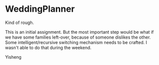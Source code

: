 # WeddingPlanner
Kind of rough. 

This is an initial assignment.  But the most important step would be what if we have some families left-over, because of someone dislikes the other. Some intelligent/recursive switching mechanism needs to be crafted.  I wasn't able to do that during the weekend. 

Yisheng
